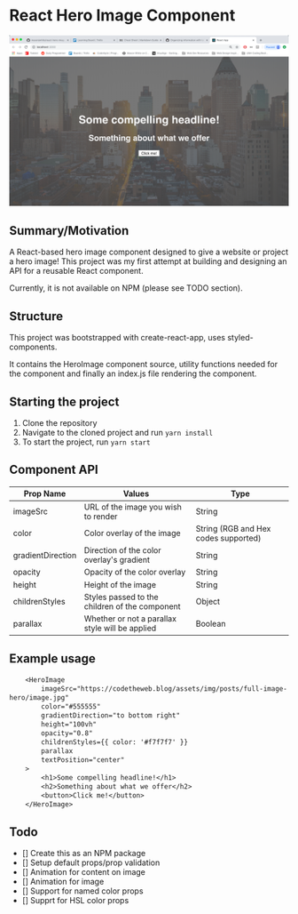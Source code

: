 # React Hero Image Component

![alt text](example.jpg 'Example hero image component')

## Summary/Motivation

A React-based hero image component designed to give a website or project a hero image! This project was my first attempt at building and designing an API for a reusable React component.

Currently, it is not available on NPM (please see TODO section).

## Structure

This project was bootstrapped with create-react-app, uses styled-components.

It contains the HeroImage component source, utility functions needed for the component and finally an index.js file rendering the component.

## Starting the project

1. Clone the repository
2. Navigate to the cloned project and run `yarn install`
3. To start the project, run `yarn start`

## Component API

| Prop Name         | Values                                          | Type                                 |
| ----------------- | ----------------------------------------------- | ------------------------------------ |
| imageSrc          | URL of the image you wish to render             | String                               |
| color             | Color overlay of the image                      | String (RGB and Hex codes supported) |
| gradientDirection | Direction of the color overlay's gradient       | String                               |
| opacity           | Opacity of the color overlay                    | String                               |
| height            | Height of the image                             | String                               |
| childrenStyles    | Styles passed to the children of the component  | Object                               |
| parallax          | Whether or not a parallax style will be applied | Boolean                              |

## Example usage

```
	<HeroImage
		imageSrc="https://codetheweb.blog/assets/img/posts/full-image-hero/image.jpg"
		color="#555555"
		gradientDirection="to bottom right"
		height="100vh"
		opacity="0.8"
		childrenStyles={{ color: '#f7f7f7' }}
		parallax
		textPosition="center"
	>
		<h1>Some compelling headline!</h1>
		<h2>Something about what we offer</h2>
		<button>Click me!</button>
	</HeroImage>
```

## Todo

- [] Create this as an NPM package
- [] Setup default props/prop validation
- [] Animation for content on image
- [] Animation for image
- [] Support for named color props
- [] Supprt for HSL color props
